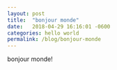 ```yaml
---
layout: post
title:  "bonjour monde"
date:   2018-04-29 16:16:01 -0600
categories: hello world
permalink: /blog/bonjour-monde
---
```


<!-- The permalink ^^ allows you to create the link in which you want the project to go -->
bonjour monde!
